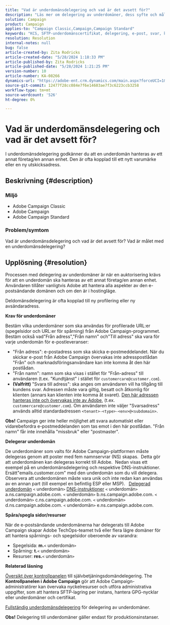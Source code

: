 ```yaml
---
title: "Vad är underdomänsdelegering och vad är det avsett för?"
description: "Läs mer om delegering av underdomäner, dess syfte och mål."
solution: Campaign
product: Campaign
applies-to: "Campaign Classic,Campaign,Campaign Standard"
keywords: "KCS, SFTP-underdomänscertifikat, delegering, e-post, svar, kampanj"
resolution: Resolution
internal-notes: null
bug: false
article-created-by: Zita Rodricks
article-created-date: "5/28/2024 1:18:33 PM"
article-published-by: Zita Rodricks
article-published-date: "5/28/2024 1:21:25 PM"
version-number: 10
article-number: KA-08266
dynamics-url: "https://adobe-ent.crm.dynamics.com/main.aspx?forceUCI=1&pagetype=entityrecord&etn=knowledgearticle&id=a225eec5-f41c-ef11-840a-000d3a372703"
source-git-commit: 12477f28cc084e7f6e14603ae7f3c6223ccb3258
workflow-type: tm+mt
source-wordcount: '526'
ht-degree: 0%

---
```


# Vad är underdomänsdelegering och vad är det avsett för?


I underdomänsdelegering godkänner du att en underdomän hanteras av ett annat företag/en annan enhet. Den är ofta kopplad till ett nytt varumärke eller en ny utskicksadress.

## Beskrivning {#description}


### Miljö

- Adobe Campaign Classic
- Adobe Campaign
- Adobe Campaign Standard




### Problem/symtom

Vad är underdomänsdelegering och vad är det avsett för? Vad är målet med en underdomänsdelegering?


## Upplösning {#resolution}


Processen med delegering av underdomäner är när en auktorisering krävs för att en underdomän ska hanteras av ett annat företag/en annan enhet.  
Användaren tillåter vanligtvis Adobe att hantera alla aspekter av den e-postsändande domänen och om den är i hostingläge.

Deldomänsdelegering är ofta kopplad till ny profilering eller ny avsändaradress.

<b>Krav för underdomäner</b>

Bestäm vilka underdomäner som ska användas för profilerade URL:er (spegelsidor och URL:er för spårning) från Adobe Campaign-programmet.  
Bestäm också vad&quot;Från adress&quot;,&quot;Från namn&quot; och&quot;Till adress&quot; ska vara för varje underdomän för e-postleveranser:

- &quot;Från adress&quot;: e-postadress som ska skicka e-postmeddelandet. När du skickar e-post från Adobe Campaign övervakas inte adresspostlådan &quot;Från&quot; och marknadsföringsanvändare kan inte komma åt den här postlådan.
- &quot;Från namn&quot;: namn som ska visas i stället för &quot;Från-adress&quot; till användaren (t.ex. &quot;Kundtjänst&quot; i stället för `customercare@customer.com`).
- <b>(Valfritt)</b> &quot;Svara till adress&quot;: ska anges om användaren vill ha tillgång till kundens svar. Adressen måste vara giltig, besatt och åtkomlig för klienten (annars kan klienten inte komma åt svaret). <u>Den här adressen hanteras inte och övervakas inte av Adobe</u>, (t.ex. `customercare@customer.com`). Om användaren inte väljer &quot;Svarsadress&quot; används alltid standardadressen `<tenant>-<type>-<env>@<subdomain>`.


<b>Obs!</b> Campaign ger inte heller möjlighet att svara automatiskt eller vidarebefordra e-postmeddelanden som tas emot i den här postlådan. &quot;Från namn&quot; får inte innehålla &quot;missbruk&quot; eller &quot;postmaster&quot;.

<b>Delegerar underdomän</b>

De underdomäner som valts för Adobe Campaign-plattformen måste delegeras genom att poster med fem namnservrar (NS) skapas. 
Detta gör att underdomänen kan delegeras korrekt till Adobe.  Nedan visas ett exempel på en underdomänsdelegering och respektive DNS-instruktioner.  
Ersätt&quot;emails.customer.com&quot; med den underdomän som du vill delegera.  
Observera att underdomänen måste vara unik och inte redan kan användas av en annan part (till exempel en befintlig ESP eller MSP).
 
<u>Delegerad underdomän</u>
`<` underdomän`>`
<u>DNS-instruktioner</u>
`<` underdomän`>`  a.ns.campaign.adobe.com.
`<` underdomän`>`  b.ns.campaign.adobe.com.
`<` underdomän`>`  c.ns.campaign.adobe.com.
`<` underdomän`>`  d.ns.campaign.adobe.com.
`<` underdomän`>`  e.ns.campaign.adobe.com.

<b>Spåra/spegla sidor/resurser</b>

När de e-postsändande underdomänerna har delegerats till Adobe Campaign skapar Adobe TechOps-teamet två eller flera lägre domäner för att hantera spårnings- och spegelsidor oberoende av varandra:

- Spegelsida: <b>m.</b>`<` underdomän`>`
- Spårning: <b>t.</b>`<` underdomän`>`
- Resurser: <b>res.</b>`<` underdomän`>`




<b>Relaterad läsning</b>

[Översikt över kontrollpanelen](https://experienceleague.adobe.com/docs/campaign-classic-learn/control-panel/control-panel-overview.html) till självbetjäningsdomändelegering. The <b>Kontrollpanelen i Adobe Campaign</b> gör att Adobe Campaign-administratörer kan övervaka nyckelresurser och utföra administrativa uppgifter, som att hantera SFTP-lagring per instans, hantera GPG-nycklar eller underdomäner och certifikat.

[Fullständig underdomänsdelegering](https://experienceleague.adobe.com/docs/campaign-classic-learn/control-panel/subdomains-and-certificates/subdomain-delegation.html) för delegering av underdomäner.

<b>Obs!</b> Delegering till underdomäner gäller endast för produktionsinstanser.
